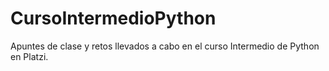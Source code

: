 # CursoIntermedioPython
Apuntes de clase y retos llevados a cabo en el curso Intermedio de Python en Platzi.
